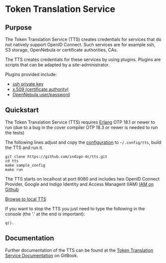 # Token Translation Service

## Purpose
The Token Translation Service (TTS) creates credentials for services that do
not natively support OpenID Connect. Such services are for example ssh, S3 storage,
OpenNebula or certificate authorities, CAs.

The TTS creates credentials for these services by using plugins. Plugins are scripts
that can be adapted by a site-administrator.

Plugins provided include:
 * [ssh private key](https://github.com/indigo-dc/tts/blob/master/tts_config/plugins/ssh.py)
 * [x.509 (certificate authority)](https://github.com/indigo-dc/tts/blob/master/tts_config/plugins/x509.py)
 * [OpenNebula user/password](https://github.com/indigo-dc/tts/blob/master/tts_config/plugins/opennebula.py)


## Quickstart
The Token Translation Service (TTS) requires [Erlang](http://www.erlang.org/) OTP 18.1 or newer to run
(due to a bug in the cover compiler OTP 18.3 or newer is needed to run the tests)

The following lines adjust and copy the [configuration](https://github.com/indigo-dc/tts/tree/master/tts_config/)
to `~/.config/tts`, build the TTS and run it.
```
git clone https://github.com/indigo-dc/tts.git
cd tts
make sample_config
make run
```
The TTS starts on localhost at port 8080 and includes two OpenID Connect
Provider, Google and Indigo Identity and Access Managent (IAM) [IAM on Github](https://github.com/indigo-iam/iam)

[Browse to local TTS](http://localhost:8080)

If you want to stop the TTS you just need to type the following in the console
(the '.' at the end is important):
```
q().
```

## Documentation
Further documentation of the TTS can be found at the [Token Translation Service
Documentation](https://www.gitbook.com/book/indigo-dc/token-translation-service/details)
on GitBook.
